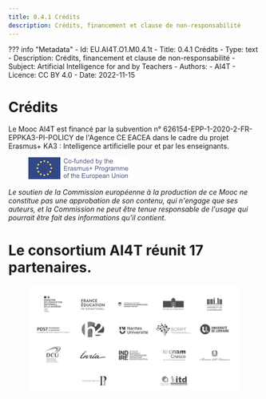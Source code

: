 ```yaml
---
title: 0.4.1 Crédits
description: Crédits, financement et clause de non-responsabilité
---
```

??? info "Metadata"
    - Id: EU.AI4T.O1.M0.4.1t
    - Title: 0.4.1 Crédits
    - Type: text
    - Description: Crédits, financement et clause de non-responsabilité
    - Subject: Artificial Intelligence for and by Teachers
    - Authors:
        - AI4T 
    - Licence: CC BY 4.0
    - Date: 2022-11-15


# Crédits
Le Mooc AI4T est financé par la subvention n° 626154-EPP-1-2020-2-FR-EPPKA3-PI-POLICY de l'Agence CE EACEA dans le cadre du projet Erasmus+ KA3 : Intelligence artificielle pour et par les enseignants.

<figure>
  <img src="Images/LogoCoFoundedErasmusProgramEU.png" alt="Logo Co-founded by Erasmus and EU"/>
</figure>

*Le soutien de la Commission européenne à la production de ce Mooc ne constitue pas une approbation de son contenu, qui n'engage que ses auteurs, et la Commission ne peut être tenue responsable de l'usage qui pourrait être fait des informations qu'il contient.*

# Le consortium AI4T réunit 17 partenaires.

<a href="https://www.ai4t.eu/partners/" target="_blank">
<figure>
  <img src="Images/Partners.png" alt= "Logos of the 17 partners of AI4T" />
</figure></a>  
